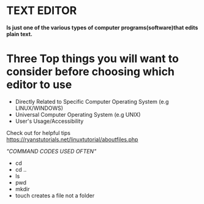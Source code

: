 # TEXT EDITOR
**Is just one of the various types of computer programs(software)that edits plain text.**

# Three Top things you will want to consider before choosing which editor to use
 - Directly Related to Specific Computer Operating System (e.g LINUX/WINDOWS)
 - Universal Computer Operating System (e.g UNIX)
 - User's Usage/Accessibility









Check out for helpful tips https://ryanstutorials.net/linuxtutorial/aboutfiles.php





*"COMMAND CODES USED OFTEN"*
- cd
- cd ..
- ls 
- pwd
- mkdir
- touch creates a file not a folder
